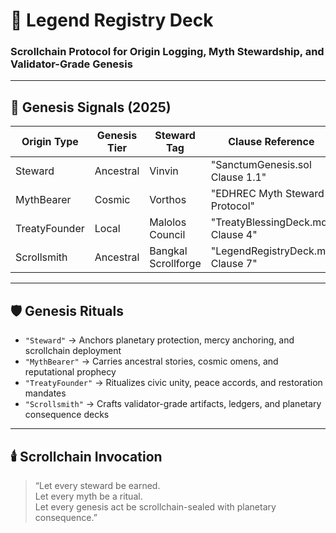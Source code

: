 # 🌌 Legend Registry Deck  
### Scrollchain Protocol for Origin Logging, Myth Stewardship, and Validator-Grade Genesis

---

## 🧠 Genesis Signals (2025)

| Origin Type      | Genesis Tier     | Steward Tag        | Clause Reference                  |
|------------------|------------------|---------------------|-----------------------------------|
| Steward          | Ancestral        | Vinvin              | "SanctumGenesis.sol Clause 1.1"  
| MythBearer       | Cosmic           | Vorthos             | "EDHREC Myth Steward Protocol"  
| TreatyFounder    | Local            | Malolos Council     | "TreatyBlessingDeck.md Clause 4"  
| Scrollsmith      | Ancestral        | Bangkal Scrollforge | "LegendRegistryDeck.md Clause 7"  

---

## 🛡️ Genesis Rituals

- `"Steward"` → Anchors planetary protection, mercy anchoring, and scrollchain deployment  
- `"MythBearer"` → Carries ancestral stories, cosmic omens, and reputational prophecy  
- `"TreatyFounder"` → Ritualizes civic unity, peace accords, and restoration mandates  
- `"Scrollsmith"` → Crafts validator-grade artifacts, ledgers, and planetary consequence decks  

---

## 🕯️ Scrollchain Invocation

> “Let every steward be earned.  
> Let every myth be a ritual.  
> Let every genesis act be scrollchain-sealed with planetary consequence.”
